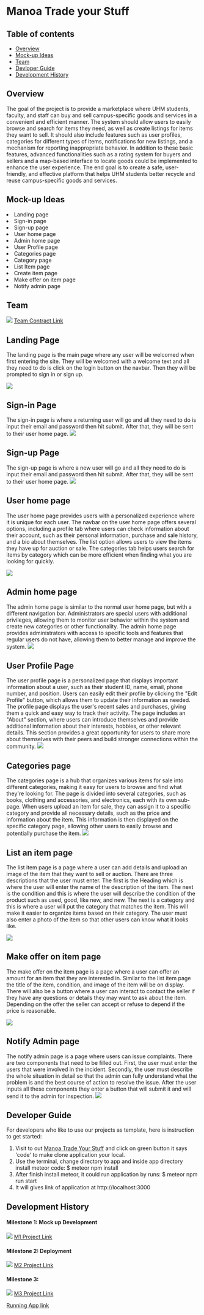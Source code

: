 # Manoa Trade your Stuff

## Table of contents

* [Overview](#overview)
* [Mock-up Ideas](#mock-up-ideas)
* [Team](#team)
* [Devloper Guide](#develper-guide)
* [Development History](#development-history)

## Overview
The goal of the project is to provide a marketplace where UHM students, faculty, and staff can buy and sell campus-specific goods and services in a convenient and efficient manner. The system should allow users to easily browse and search for items they need, as well as create listings for items they want to sell. It should also include features such as user profiles, categories for different types of items, notifications for new listings, and a mechanism for reporting inappropriate behavior. In addition to these basic features, advanced functionalities such as a rating system for buyers and sellers and a map-based interface to locate goods could be implemented to enhance the user experience. The end goal is to create a safe, user-friendly, and effective platform that helps UHM students better recycle and reuse campus-specific goods and services.

## Mock-up Ideas
  <li>Landing page</li>
  <li>Sign-in page</li>
  <li>Sign-up page</li>
  <li>User home page</li>
  <li>Admin home page</li>
  <li>User Profile page</li>
  <li>Categories page</li>
  <li>Category page</li>
  <li>List Item page</li>
  <li>Create item page</li>
  <li>Make offer on item page</li>
  <li>Notify admin page</li>
  
## Team
<img src="image/projteam.png">
<a  href="https://docs.google.com/document/d/1DOvsdJkyUgxPniUr7G4ivfmBcsozXm4Yf86d5SVJ0kg/edit?usp=sharing">Team Contract Link</a>

## Landing Page
The landing page is the main page where any user will be welcomed when first entering the site. They will be welcomed with a welcome text and all they need to do is click on the login button on the navbar. Then they will be prompted to sign in or sign up.

<img src="image/projlanding.png">

## Sign-in Page
The sign-in page is where a returning user will go and all they need to do is input their email and password then hit submit. After that, they will be sent to their user home page.
<img src="image/projsignin.png">

## Sign-up Page
The sign-up page is where a new user will go and all they need to do is input their email and password then hit submit. After that, they will be sent to their user home page.
<img src="image/projregister.png">

## User home page
The user home page provides users with a personalized experience where it is unique for each user. The navbar on the user home page offers several options, including a profile tab where users can check information about their account, such as their personal information, purchase and sale history, and a bio about themselves. The list option allows users to view the items they have up for auction or sale. The categories tab helps users search for items by category which can be more efficient when finding what you are looking for quickly.

<img src="image/projuserpage.png">

## Admin home page
The admin home page is similar to the normal user home page, but with a different navigation bar. Administrators are special users with additional privileges, allowing them to monitor user behavior within the system and create new categories or other functionality. The admin home page provides administrators with access to specific tools and features that regular users do not have, allowing them to better manage and improve the system. 
<img src="image/adminhome.png">

## User Profile Page
The user profile page is a personalized page that displays important information about a user, such as their student ID, name, email, phone number, and position. Users can easily edit their profile by clicking the "Edit Profile" button, which allows them to update their information as needed. The profile page displays the user's recent sales and purchases, giving them a quick and easy way to track their activity. The page includes an "About" section, where users can introduce themselves and provide additional information about their interests, hobbies, or other relevant details. This section provides a great opportunity for users to share more about themselves with their peers and build stronger connections within the community.
<img src="image/profilepagenew.png">

## Categories page
The categories page is a hub that organizes various items for sale into different categories, making it easy for users to browse and find what they're looking for. The page is divided into several categories, such as books, clothing and accessories, and electronics, each with its own sub-page. When users upload an item for sale, they can assign it to a specific category and provide all necessary details, such as the price and information about the item. This information is then displayed on the specific category page, allowing other users to easily browse and potentially purchase the item. 
<img src="image/categorylist.png">

## List an item page
The list item page is a page where a user can add details and upload an image of the item that they want to sell or auction. There are three descriptions that the user must enter. The first is the Heading which is where the user will enter the name of the description of the item. The next is the condition and this is where the user will describe the condition of the product such as used, good, like new, and new. The next is a category and this is where a user will put the category that matches the item. This will make it easier to organize items based on their category. The user must also enter a photo of the item so that other users can know what it looks like.

<img src="image/additem.png">

## Make offer on item page
The make offer on the item page is a page where a user can offer an amount for an item that they are interested in. Similar to the list item page the title of the item, condition, and image of the item will be on display. There will also be a button where a user can interact to contact the seller if they have any questions or details they may want to ask about the item. Depending on the offer the seller can accept or refuse to depend if the price is reasonable.

<img src="image/projmakeoffer.png">

## Notify Admin page
The notify admin page is a page where users can issue complaints. There are two components that need to be filled out. First, the user must enter the users that were involved in the incident. Secondly, the user must describe the whole situation in detail so that the admin can fully understand what the problem is and the best course of action to resolve the issue. After the user inputs all these components they enter a button that will submit it and will send it to the admin for inspection.
<img src="image/filecomplaint.png">

## Developer Guide
For developers who like to use our projects as template, here is instruction to get started:

1. Visit to out [Manoa Trade Your Stuff](https://github.com/manoa-trade-your-stuff/manoa-trade-your-stuff-page/tree/main) and click on green button it says 'code' to make clone application your local.
2. Use the terminal, change directory to app and inside app directory install meteor code: $ meteor npm install
3. After finish install meteor, it could run application by runs: $ meteor npm run start
4. It will gives link of application at http://localhost:3000

## Development History
<h4>Milestone 1: Mock up Development</h4>

<img src="image/projmilestone.png">
<a  href="https://github.com/orgs/manoa-trade-your-stuff/projects/1/views/1?layout=board">M1 Project Link</a>

<h4>Milestone 2: Deployment</h4>

<img src="image/milestone2.png">
<a  href="https://github.com/orgs/manoa-trade-your-stuff/projects/3/views/1">M2 Project Link</a>

<h4>Milestone 3: </h4>

<img src="image/M3projectboard.png">
<a  href="https://github.com/orgs/manoa-trade-your-stuff/projects/4">M3 Project Link</a>

<a  href="https://manoatradeyourstuff.site/">Running App link</a>



